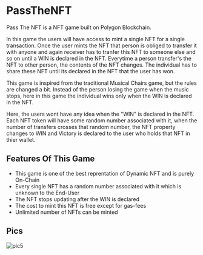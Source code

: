 # PassTheNFT
Pass The NFT is a NFT game built on Polygon Blockchain.

In this game the users will have access to mint a single NFT for a single transaction. Once the user mints the NFT that person is obliged to transfer it with anyone and again receiver has to tranfer this NFT to someone else and so on until a WIN is declared in the NFT. Everytime a person transfer's the NFT to other person, the contents of the NFT changes. The individual has to share these NFT until its declared in the NFT that the user has won.

This game is inspired from the traditional Musical Chairs game, but the rules are changed a bit. Instead of the person losing the game when the music stops, here in this game the individual wins only when the WIN is declared in the NFT.

Here, the users wont have any idea when the "WIN" is declared in the NFT. Each NFT token will have some random number associated with it, when the number of transfers crosses that random number, the NFT property changes to WIN and Victory is declared to the user who holds that NFT in thier wallet.

## Features Of This Game

- This game is one of the best reprentation of Dynamic NFT and is purely On-Chain
- Every single NFT has a random number associated with it which is unknown to the End-User
- The NFT stops updating after the WIN is declared
- The cost to mint this NFT is free except for gas-fees
- Unlimited number of NFTs can be minted

## Pics
![pic5](https://github.com/trk286/PassTheNFT/blob/cb1db352e02fd38395146522f74d32e9a6bc5828/PassTheNFT.PNG)
